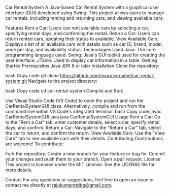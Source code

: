 Car Rental System
A Java-based Car Rental System with a graphical user interface (GUI) developed using Swing. This project allows users to manage car rentals, including renting and returning cars, and viewing available cars.

Features
Rent a Car: Users can rent available cars by selecting a car, specifying rental days, and confirming the rental.
Return a Car: Users can return rented cars, updating their status to available.
View Available Cars: Displays a list of all available cars with details such as car ID, brand, model, price per day, and availability status.
Technologies Used
Java: The core programming language used.
Swing: Java's GUI toolkit used for creating the user interface.
JTable: Used to display car information in a table.
Getting Started
Prerequisites
Java JDK 8 or later
Installation
Clone the repository:

bash
Copy code
git clone https://github.com/yourusername/car-rental-system.git
Navigate to the project directory:

bash
Copy code
cd car-rental-system
Compile and Run:

Use Visual Studio Code (VS Code) to open the project and run the CarRentalSystemGUI class.
Alternatively, compile and run from the command line within VS Code's integrated terminal:
bash
Copy code
javac CarRentalSystemGUI.java
java CarRentalSystemGUI
Usage
Rent a Car: Go to the "Rent a Car" tab, enter customer details, select a car, specify rental days, and confirm.
Return a Car: Navigate to the "Return a Car" tab, select the car to return, and confirm the return.
View Available Cars: Use the "View Cars" tab to see available cars with their details.
Contributing
Contributions are welcome! To contribute:

Fork the repository.
Create a new branch for your feature or bug fix.
Commit your changes and push them to your branch.
Open a pull request.
License
This project is licensed under the MIT License. See the LICENSE file for more details.

Contact
For any questions or suggestions, feel free to open an issue or contact me directly at rajukumaratdbg@gmail.com.
